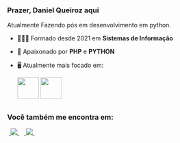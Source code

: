 ### Prazer, Daniel Queiroz aqui

Atualmente Fazendo pós em desenvolvimento em python.

- 👨🏻‍💻 Formado desde 2021 em **Sistemas de Informação**
- 🥰 Apaixonado por **PHP** e **PYTHON**
- 🖥️ Atualmente mais focado em:
  
    <div style="display: inline">
      <img width='50' height='50' src="https://cdn.jsdelivr.net/gh/devicons/devicon/icons/python/python-original.svg" />
      <img width='50' height='50' src="https://cdn.jsdelivr.net/gh/devicons/devicon/icons/php/php-original.svg" />
    </div> 

##

### Você também me encontra em:
&nbsp;<a href="https://www.linkedin.com/in/daniel-queiroz-b13871153/">
  <img src="https://img.shields.io/badge/linkedin-%230077B5.svg?style=for-the-badge&logo=linkedin&logoColor=white">
</a>&nbsp;
&nbsp;<a href="https://www.instagram.com/Danielloqueiroz/">
  <img src="https://img.shields.io/badge/Instagram-%23E4405F.svg?style=for-the-badge&logo=Instagram&logoColor=white">
</a>&nbsp;

